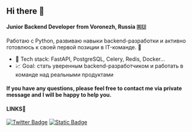 ## Hi there 👋


#### Junior Backend Developer from Voronezh, Russia 🇷🇺 <br>
Работаю с Python, развиваю навыки backend-разработки и активно готовлюсь к своей первой позиции в IT-команде. 🚀 <br>

- 🧰 Tech stack: FastAPI, PostgreSQL, Celery, Redis, Docker...
- 📈 Goal: стать уверенным backend-разработчиком и работать в команде над реальными продуктами

#### If you have any questions, please feel free to contact me via private message and I  will be happy to help you.
#### LINKS🔽</h4>
<a href="https://x.com/daniillamonov" target="blank"><img src="https://img.shields.io/badge/Twitter-black?style=for-the-badge&logo=x&logoColor=white" alt="Twitter Badge"/></a>
<a href='https://t.me/lamonovdanil' target="_blank"><img alt="Static Badge" src="https://img.shields.io/badge/Telegram-blue?style=for-the-badge&logo=telegram&logoColor=white"></a>
